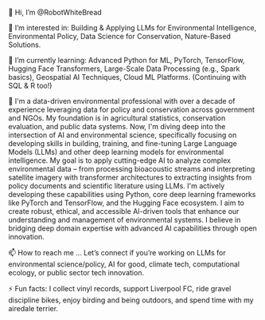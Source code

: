 👋 Hi, I’m @RobotWhiteBread

👀 I’m interested in: Building & Applying LLMs for Environmental Intelligence, Environmental Policy, Data Science for Conservation, Nature-Based Solutions.

🌱 I’m currently learning: Advanced Python for ML, PyTorch, TensorFlow, Hugging Face Transformers, Large-Scale Data Processing (e.g., Spark basics), Geospatial AI Techniques, Cloud ML Platforms. (Continuing with SQL & R too!)

💞️ I'm a data-driven environmental professional with over a decade of experience leveraging data for policy and conservation across government and NGOs. My foundation is in agricultural statistics, conservation evaluation, and public data systems. Now, I'm diving deep into the intersection of AI and environmental science, specifically focusing on developing skills in building, training, and fine-tuning Large Language Models (LLMs) and other deep learning models for environmental intelligence. My goal is to apply cutting-edge AI to analyze complex environmental data – from processing bioacoustic streams and interpreting satellite imagery with transformer architectures to extracting insights from policy documents and scientific literature using LLMs. I'm actively developing these capabilities using Python, core deep learning frameworks like PyTorch and TensorFlow, and the Hugging Face ecosystem. I aim to create robust, ethical, and accessible AI-driven tools that enhance our understanding and management of environmental systems. I believe in bridging deep domain expertise with advanced AI capabilities through open innovation.

📫 How to reach me ... Let’s connect if you’re working on LLMs for environmental science/policy, AI for good, climate tech, computational ecology, or public sector tech innovation.

⚡ Fun facts: I collect vinyl records, support Liverpool FC, ride gravel discipline bikes, enjoy birding and being outdoors, and spend time with my airedale terrier.

<!---
RobotWhiteBread/RobotWhiteBread is a ✨ special ✨ repository because its `README.md` (this file) appears on your GitHub profile.
You can click the Preview link to take a look at your changes.
--->
